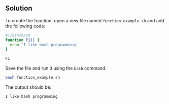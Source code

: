 ## Solution

To create the function, open a new file named `function_example.sh` and add the following code:

```bash
#!/bin/bash
function F1() {
  echo 'I like bash programming'
}

F1
```

Save the file and run it using the `bash` command:

```bash
bash function_example.sh
```

The output should be:

```bash
I like bash programming
```
